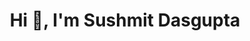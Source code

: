 <h1 align="center">Hi 👋, I'm Sushmit Dasgupta</h1>
<!--
**sushmit14/sushmit14** is a ✨ _special_ ✨ repository because its `README.md` (this file) appears on your GitHub profile.

Here are some ideas to get you started:

- 
- 🤔 I’m looking for help with ...
- 💬 Ask me about ...
- 📫 How to reach me: ...
- 😄 Pronouns: ...
- ⚡ Fun fact: ...
-->

- 🔭 I am a Computer science undergardaute at Jadvapur University, Kolkata, India. I am intersted in (but not limited to) Machine Learning, Deep Learning and Nature Inspired Optimizers.         


- 🌱 I am also currently learning Web Development and building MERN stack projects.

- 📫 How to reach me **sushmitdasgupta14@gmail.com**
